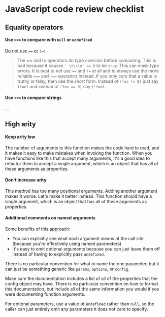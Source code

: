 # JavaScript code review checklist

## Equality operators

#### Use `===` to compare with `null` or `undefined`

[Do not use `==` or `!=`](http://www.jslint.com/lint.html):

> The == and != operators do type coercion before comparing. This is bad because it causes `' \t\r\n' == 0` to be `true`. This can mask type errors. It is best to not use `==` and `!=` at all and to always use the more reliable `===` and `!==` operators instead. If you only care that a value is truthy or falsy, then use the short form. Instead of `(foo != 0)` just say `(foo)` and instead of `(foo == 0)` say `(!foo)`.

#### Use `===` to compare strings

...

## High arity

#### Keep arity low

The number of arguments to this function makes the code hard to read, and it makes it easy to make mistakes when invoking the function. When you have functions like this that accept many arguments, it's a good idea to refactor them to accept a single argument, which is an object that has all of these arguments as properties.

#### Don't increase arity

This method has too many positional arguments. Adding another argument makes it worse. Let's make it better instead. This function should have a single argument, which is an object that has all of these arguments as properties.

#### Additional comments on named arguments

Some benefits of this approach:

* You can explicitly see what each argument means at the call site (because you're effectively using named parameters).
* It's easy to omit optional arguments because you can just leave them off instead of having to explicitly pass `undefined`.

There is no particular convention for what to name the one parameter, but it can just be something generic like `params`, `options`, or `config`.

Make sure the documentation includes a list of all of the properties that the config object may have. There is no particular convention on how to format this documentation, but include all of the same information you would if you were documenting function arguments.

For optional parameters, use a value of `undefined` rather than `null`, so the caller can just entirely omit any parameters it does not care to specify.
